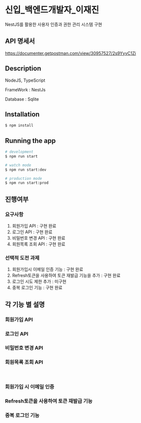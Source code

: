 
  <!--[![Backers on Open Collective](https://opencollective.com/nest/backers/badge.svg)](https://opencollective.com/nest#backer)
  [![Sponsors on Open Collective](https://opencollective.com/nest/sponsors/badge.svg)](https://opencollective.com/nest#sponsor)-->
# 신입_백엔드개발자_이재진
NestJS를 활용한 사용자 인증과 권한 관리 시스템 구현
## API 명세서
https://documenter.getpostman.com/view/30957527/2s9YyvC1Zi

## Description
NodeJS, TypeScript

FrameWork : NestJs

Database : Sqlite 
## Installation

```bash
$ npm install
```

## Running the app

```bash
# development
$ npm run start

# watch mode
$ npm run start:dev

# production mode
$ npm run start:prod
```
## 진행여부
### 요구사항
1. 회원가입 API : 구현 완료
2. 로그인 API : 구현 완료
3. 비밀번호 변경 API : 구현 완료
4. 회원목록 조회 API : 구현 완료

### 선택적 도전 과제
1. 회원가입시 이메일 인증 기능 : 구현 완료
2. Refresh토큰을 사용하여 토큰 재발급 기능을 추가 : 구현 완료
3. 로그인 시도 제한 추가 : 미구현
4. 중복 로그인 기능 : 구현 완료

## 각 기능 별 설명
### 회원가입 API
### 로그인 API
### 비밀번호 변경 API
### 회원목록 조회 API
<br>

 ### 회원가입 시 이메일 인증
 ### Refresh토큰을 사용하여 토큰 재발급 기능
 ### 중복 로그인 기능 